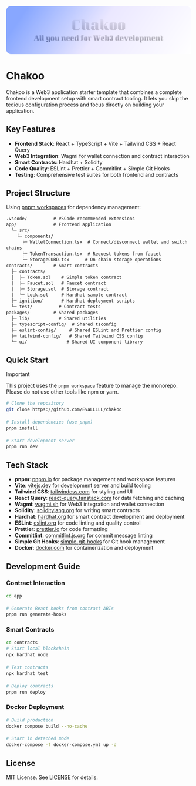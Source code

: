 <img src="https://raw.githubusercontent.com/EvaLLLLL/x/main/chakoo.png" />

# Chakoo

Chakoo is a Web3 application starter template that combines a complete frontend development setup with smart contract tooling. It lets you skip the tedious configuration process and focus directly on building your application.

## Key Features

- **Frontend Stack**: React + TypeScript + Vite + Tailwind CSS + React Query
- **Web3 Integration**: Wagmi for wallet connection and contract interaction
- **Smart Contracts**: Hardhat + Solidity
- **Code Quality**: ESLint + Prettier + Commitlint + Simple Git Hooks
- **Testing**: Comprehensive test suites for both frontend and contracts

## Project Structure

Using [pnpm workspaces](https://pnpm.io/workspaces) for dependency management:

```
.vscode/          # VSCode recommended extensions
app/              # Frontend application
  └─ src/
    └─ components/
      ├─ WalletConnection.tsx  # Connect/disconnect wallet and switch chains
      ├─ TokenTransaction.tsx  # Request tokens from faucet
      └─ StorageCURD.tsx      # On-chain storage operations
contracts/        # Smart contracts
  ├─ contracts/
  │  ├─ Token.sol    # Simple token contract
  │  ├─ Faucet.sol   # Faucet contract
  │  ├─ Storage.sol  # Storage contract
  │  └─ Lock.sol     # Hardhat sample contract
  ├─ ignition/       # Hardhat deployment scripts
  └─ test/          # Contract tests
packages/         # Shared packages
  ├─ lib/           # Shared utilities
  ├─ typescript-config/  # Shared tsconfig
  ├─ eslint-config/     # Shared ESLint and Prettier config
  ├─ tailwind-config/   # Shared Tailwind CSS config
  └─ ui/               # Shared UI component library
```

## Quick Start

> [!IMPORTANT]
> This project uses the `pnpm workspace` feature to manage the monorepo. Please do not use other tools like npm or yarn.

```sh
# Clone the repository
git clone https://github.com/EvaLLLLL/chakoo

# Install dependencies (use pnpm)
pnpm install

# Start development server
pnpm run dev
```

## Tech Stack

- **pnpm**: [pnpm.io](https://pnpm.io) for package management and workspace features
- **Vite**: [vitejs.dev](https://vitejs.dev) for development server and build tooling
- **Tailwind CSS**: [tailwindcss.com](https://tailwindcss.com) for styling and UI
- **React Query**: [react-query.tanstack.com](https://react-query.tanstack.com) for data fetching and caching
- **Wagmi**: [wagmi.sh](https://wagmi.sh) for Web3 integration and wallet connection
- **Solidity**: [soliditylang.org](https://soliditylang.org) for writing smart contracts
- **Hardhat**: [hardhat.org](https://hardhat.org) for smart contract development and deployment
- **ESLint**: [eslint.org](https://eslint.org) for code linting and quality control
- **Prettier**: [prettier.io](https://prettier.io) for code formatting
- **Commitlint**: [commitlint.js.org](https://commitlint.js.org) for commit message linting
- **Simple Git Hooks**: [simple-git-hooks](https://github.com/simple-git-hooks) for Git hook management
- **Docker**: [docker.com](https://docker.com) for containerization and deployment

## Development Guide

### Contract Interaction

```sh
cd app

# Generate React hooks from contract ABIs
pnpm run generate-hooks
```

### Smart Contracts

```sh
cd contracts
# Start local blockchain
npx hardhat node

# Test contracts
npx hardhat test

# Deploy contracts
pnpm run deploy
```

### Docker Deployment

```sh
# Build production
docker compose build --no-cache

# Start in detached mode
docker-compose -f docker-compose.yml up -d
```

## License

MIT License. See [LICENSE](LICENSE) for details.
